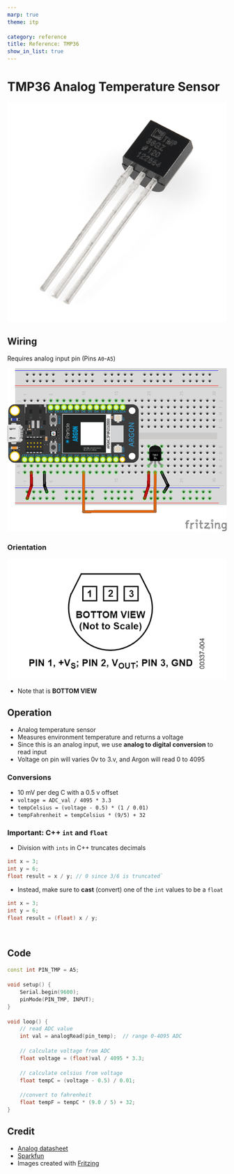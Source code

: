 ```yaml
---
marp: true
theme: itp

category: reference
title: Reference: TMP36
show_in_list: true
---
```


<!-- headingDivider: 2 -->

# TMP36 Analog Temperature Sensor
<img src="tmp36.assets/10988-01-1567639528368.jpg" alt="Temperature Sensor - TMP36" style="width:550px" />

## Wiring

Requires analog input pin (Pins `A0`-`A5`)

<img src="tmp36.assets/tmp36_bb.png" alt="tmp36_bb" style="width:900px;" />

### Orientation

<img src="tmp36.assets/1567470883820.png" alt="TMP36 wiring" style="width:800px" />

- Note that is **BOTTOM VIEW**

## Operation

* Analog temperature sensor
* Measures environment temperature and returns a voltage
* Since this is an analog input, we use **analog to digital conversion** to read input
* Voltage on pin will varies 0v to 3.v, and Argon will read 0 to 4095 

### Conversions

- 10 mV per deg C with a 0.5 v offset
- `voltage = ADC_val / 4095 * 3.3` 
- `tempCelsius = (voltage - 0.5) * (1 / 0.01)` 
- `tempFahrenheit = tempCelsius * (9/5) + 32`

### Important: C++ `int` and `float`

- Division with `ints` in C++ truncates decimals

```c++
int x = 3;
int y = 6;
float result = x / y; // 0 since 3/6 is truncated` 
```

  - Instead, make sure to **cast** (convert) one of the `int` values to be a `float`

```c++
int x = 3;
int y = 6;
float result = (float) x / y;
```

​    

## Code

```c++
const int PIN_TMP = A5;

void setup() {
    Serial.begin(9600);
    pinMode(PIN_TMP, INPUT);
}

void loop() {
    // read ADC value
    int val = analogRead(pin_temp);  // range 0-4095 ADC
    
    // calculate voltage from ADC
    float voltage = (float)val / 4095 * 3.3;
    
    // calculate celsius from voltage
    float tempC = (voltage - 0.5) / 0.01;
    
    //convert to fahrenheit
    float tempF = tempC * (9.0 / 5) + 32;
}
```




## Credit

- [Analog datasheet](https://cdn.sparkfun.com/datasheets/Sensors/Temp/TMP35_36_37.pdf)
- [Sparkfun](https://www.sparkfun.com/products/10988)
- Images created with [Fritzing](https://fritzing.org/home/)



